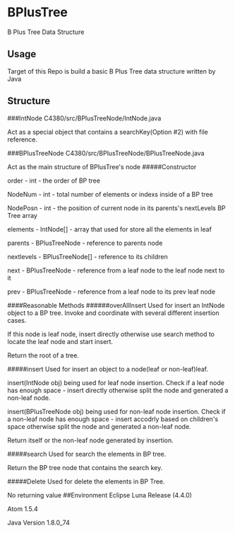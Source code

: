 # BPlusTree 
B Plus Tree Data Structure
## Usage
Target of this Repo is build a basic B Plus Tree data structure written by Java
## Structure
###IntNode
C4380/src/BPlusTreeNode/IntNode.java

Act as a special object that contains a searchKey(Option #2) with file reference.

###BPlusTreeNode
C4380/src/BPlusTreeNode/BPlusTreeNode.java

Act as the main structure of BPlusTree's node
#####Constructor 

order 		-	int				-	the order of BP tree

NodeNum		-	int				-	total number of elements or indexs inside of a BP tree

NodePosn	-	int				-	the position of current node in its parents's nextLevels BP Tree array

elements	-	IntNode[]		-	array that used for store all the elements in leaf

parents		-	BPlusTreeNode	-	reference to parents node

nextlevels	-	BPlusTreeNode[]	-	reference to its children

next		-	BPlusTreeNode	-	reference from a leaf node to the leaf node next to it

prev		-	BPlusTreeNode	-	reference from a leaf node to its prev leaf node

####Reasonable Methods
######overAllInsert
Used for insert an IntNode object to a BP tree. Invoke and coordinate with several different insertion cases.

If this node is leaf node, insert directly otherwise use search method to locate the leaf node and start insert.

Return the root of a tree.

#####insert
Used for insert an object to a node(leaf or non-leaf)leaf.

insert(IntNode obj) being used for leaf node insertion.
Check if a leaf node has enough space - insert directly otherwise split the node and generated a non-leaf node.

insert(BPlusTreeNode obj) being used for non-leaf node insertion.
Check if a non-leaf node has enough space - insert accodrly based on children's space otherwise split the node and generated a non-leaf node.

Return itself or the non-leaf node generated by insertion.

#####search
Used for search the elements in BP tree.

Return the BP tree node that contains the search key.

#####Delete
Used for delete the elements in BP Tree.

No returning value
##Environment
  Eclipse Luna Release (4.4.0)
  
  Atom 1.5.4
  
  Java Version 1.8.0_74
